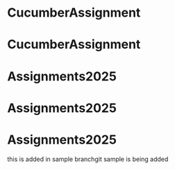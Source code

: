 # CucumberAssignment
# CucumberAssignment
# Assignments2025
# Assignments2025
# Assignments2025
this is added in sample branchgit 
sample is being added
